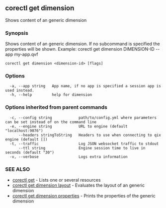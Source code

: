 ## corectl get dimension

Shows content of an generic dimension

### Synopsis

Shows content of an generic dimension. If no subcommand is specified the properties will be shown. Example: corectl get dimension DIMENSION-ID --app my-app.qvf

```
corectl get dimension <dimension-id> [flags]
```

### Options

```
  -a, --app string   App name, if no app is specified a session app is used instead.
  -h, --help         help for dimension
```

### Options inherited from parent commands

```
  -c, --config string            path/to/config.yml where parameters can be set instead of on the command line
  -e, --engine string            URL to engine (default "localhost:9076")
      --headers stringToString   Headers to use when connecting to qix engine (default [])
  -t, --traffic                  Log JSON websocket traffic to stdout
      --ttl string               Engine session time to live in seconds (default "30")
  -v, --verbose                  Logs extra information
```

### SEE ALSO

* [corectl get](corectl_get.md)	 - Lists one or several resources
* [corectl get dimension layout](corectl_get_dimension_layout.md)	 - Evaluates the layout of an generic dimension
* [corectl get dimension properties](corectl_get_dimension_properties.md)	 - Prints the properties of the generic dimension

